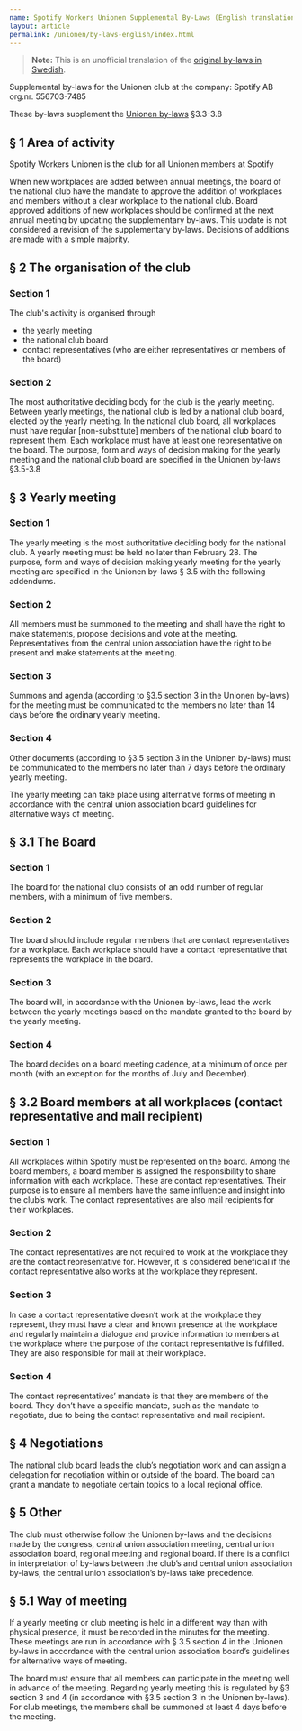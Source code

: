```yaml
---
name: Spotify Workers Unionen Supplemental By-Laws (English translation)
layout: article
permalink: /unionen/by-laws-english/index.html
---
```


> **Note:** This is an unofficial translation of the [original by-laws in Swedish](by-laws-swedish).

Supplemental by-laws for the Unionen club at the company: Spotify AB org.nr. 556703-7485

These by-laws supplement the [Unionen by-laws](https://www.unionen.se/stadgar) §3.3-3.8

## § 1 Area of activity

Spotify Workers Unionen is the club for all Unionen members at Spotify

When new workplaces are added between annual meetings, the board of the national club have the mandate to approve the addition of workplaces and members without a clear workplace to the national club. Board approved additions of new workplaces should be confirmed at the next annual meeting by updating the supplementary by-laws. This update is not considered a revision of the supplementary by-laws. Decisions of additions are made with a simple majority.

## § 2 The organisation of the club

### Section 1

The club's activity is organised through

* the yearly meeting
* the national club board
* contact representatives (who are either representatives or members of the board)

### Section 2

The most authoritative deciding body for the club is the yearly meeting. Between yearly meetings, the national club is led by a national club board, elected by the yearly meeting. In the national club board, all workplaces must have regular [non-substitute] members of the national club board to represent them. Each workplace must have at least one representative on the board. The purpose, form and ways of decision making for the yearly meeting and the national club board are specified in the Unionen by-laws §3.5-3.8

## § 3 Yearly meeting

### Section 1

The yearly meeting is the most authoritative deciding body for the national club. A yearly meeting must be held no later than February 28. The purpose, form and ways of decision making yearly meeting for the yearly meeting are specified in the Unionen by-laws § 3.5 with the following addendums.

### Section 2

All members must be summoned to the meeting and shall have the right to make statements, propose decisions and vote at the meeting. Representatives from the central union association have the right to be present and make statements at the meeting.

### Section 3

Summons and agenda (according to §3.5 section 3 in the Unionen by-laws) for the meeting must be communicated to the members no later than 14 days before the ordinary yearly meeting.

### Section 4

Other documents (according to §3.5 section 3 in the Unionen by-laws) must be communicated to the members no later than 7 days before the ordinary yearly meeting.

The yearly meeting can take place using alternative forms of meeting in accordance with the central union association board guidelines for alternative ways of meeting.

## § 3.1 The Board

### Section 1

The board for the national club consists of an odd number of regular members, with a minimum of five members.

### Section 2

The board should include regular members that are contact representatives for a workplace. Each workplace should have a contact representative that represents the workplace in the board.

### Section 3

The board will, in accordance with the Unionen by-laws, lead the work between the yearly meetings based on the mandate granted to the board by the yearly meeting.

### Section 4

The board decides on a board meeting cadence, at a minimum of once per month (with an exception for the months of July and December).

## § 3.2 Board members at all workplaces (contact representative and mail recipient)

### Section 1

All workplaces within Spotify must be represented on the board. Among the board members, a board member is assigned the responsibility to share information with each workplace. These are contact representatives. Their purpose is to ensure all members have the same influence and insight into the club’s work. The contact representatives are also mail recipients for their workplaces.

### Section 2

The contact representatives are not required to work at the workplace they are the contact representative for. However, it is considered beneficial if the contact representative also works at the workplace they represent.

### Section 3

In case a contact representative doesn’t work at the workplace they represent, they must have a clear and known presence at the workplace and regularly maintain a dialogue and provide information to members at the workplace where the purpose of the contact representative is fulfilled. They are also responsible for mail at their workplace.

### Section 4

The contact representatives’ mandate is that they are members of the board. They don’t have a specific mandate, such as the mandate to negotiate, due to being the contact representative and mail recipient.

## § 4 Negotiations

The national club board leads the club’s negotiation work and can assign a delegation for negotiation within or outside of the board. The board can grant a mandate to negotiate certain topics to a local regional office.

## § 5 Other

The club must otherwise follow the Unionen by-laws and the decisions made by the congress, central union association meeting, central union association board, regional meeting and regional board. If there is a conflict in interpretation of by-laws between the club’s and central union association by-laws, the central union association’s by-laws take precedence.

## § 5.1 Way of meeting

If a yearly meeting or club meeting is held in a different way than with physical presence, it must be recorded in the minutes for the meeting. These meetings are run in accordance with § 3.5 section 4 in the Unionen by-laws in accordance with the central union association board’s guidelines for alternative ways of meeting.

The board must ensure that all members can participate in the meeting well in advance of the meeting. Regarding yearly meeting this is regulated by §3 section 3 and 4 (in accordance with §3.5 section 3 in the Unionen by-laws). For club meetings, the members shall be summoned at least 4 days before the meeting.

